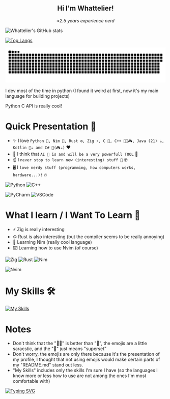 <h2 align="center">Hi I'm <strong>Whattelier</strong>!</h2>

<p align="center"><i>≈2.5 years experience nerd</i></p>

![Whattelier's GitHub stats](https://github-readme-stats.vercel.app/api?username=Whattelier&show_icons=true&theme=onedark)

[![Top Langs](https://github-readme-stats-git-masterrstaa-rickstaa.vercel.app/api/top-langs/?username=Whattelier&theme=onedark)](https://github.com/Whattelier/github-readme-stats)

<img alt="Contributions Snake 🐍" src="https://raw.githubusercontent.com/Whattelier/Whattelier/output/github-contribution-grid-snake-dark.svg" />

I dev most of the time in python (I found it weird at first, now it's my main language for building projects)

Python C API is really cool!

# Quick Presentation 👋
- ✨ I love `Python 🐍, Nim 👑, Rust ⚙️, Zig ⚡, C 👴, C++ 💪👴🎮, Java (21) ☕, Kotlin 💪☕ and C# 🥸(🎮☕)` ❤️
- 👀 I think that `AI 🤖 is and will be a very powerfull TOOL` 💪
- ☝️ I `never stop to learn new (interesting) stuff 📖` 🤓
- 🖥️ I `love nerdy stuff (programming, how computers works, hardware...)!` 🔥 

![Python](https://img.shields.io/badge/Python-FFD43B?style=for-the-badge&logo=python&logoColor=blue)
![C++](https://img.shields.io/badge/C%2B%2B-00599C?style=for-the-badge&logo=c%2B%2B&logoColor=white)

![PyCharm](https://img.shields.io/badge/PyCharm-000000.svg?&style=for-the-badge&logo=PyCharm&logoColor=white)
![VSCode](https://img.shields.io/badge/VSCode-0078D4?style=for-the-badge&logo=visual%20studio%20code&logoColor=white)

# What I learn / I Want To Learn 📖
- ⚡ Zig is really interesting
- ⚙️ Rust is also interesting (but the compiler seems to be really annoying)
- 👑 Learning Nim (really cool language)
- ⌨️ Learning how to use Nvim (of course)

![Zig](https://img.shields.io/badge/zig-F7A41D?style=for-the-badge&logo=zig&logoColor=white)
![Rust](https://img.shields.io/badge/Rust-black?style=for-the-badge&logo=rust&logoColor=#E57324)
![Nim](https://img.shields.io/badge/Nim-FFE953?style=for-the-badge&logo=nim&logoColor=black)

![Nvim](https://img.shields.io/badge/NeoVim-%2357A143.svg?&style=for-the-badge&logo=neovim&logoColor=white)

# My Skills 🛠️
[![My Skills](https://skillicons.dev/icons?i=python,cpp)](https://skillicons.dev)

# Notes
- Don't think that the "💪👴" is better than "👴", the emojis are a little saracstic, and the "💪" just means "superset"
- Don't worry, the emojis are only there because it's the presentation of my profile, I thought that not using emojis would make certain parts of my "README.md" stand out less.
- "My Skills" includes only the skills I'm sure I have (so the languages I know more or less how to use are not among the ones I'm most comfortable with)

[![Typing SVG](https://readme-typing-svg.demolab.com?font=JetBrains+Mono&weight=500&size=13&duration=3000&pause=500&color=6AAB73&random=false&width=435&lines=%22Hi+I'm+Whattelier!%22;%22%E2%89%882.5+years+experience+nerd%22)](https://git.io/typing-svg)
